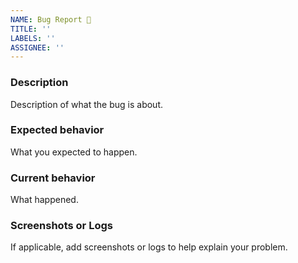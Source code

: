 ```yaml
---
NAME: Bug Report 🐞
TITLE: ''
LABELS: ''
ASSIGNEE: ''
---
```



### Description
Description of what the bug is about.

### Expected behavior
What you expected to happen.

### Current behavior
What happened.

### Screenshots or Logs
If applicable, add screenshots or logs to help explain your problem.

